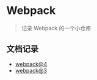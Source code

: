 # Webpack

> 记录 Webpack 的一个小仓库

## 文档记录

- [webpack@4](./docs/webpack@4.md)
- [webpack@3](./docs/webpack@3.md)
